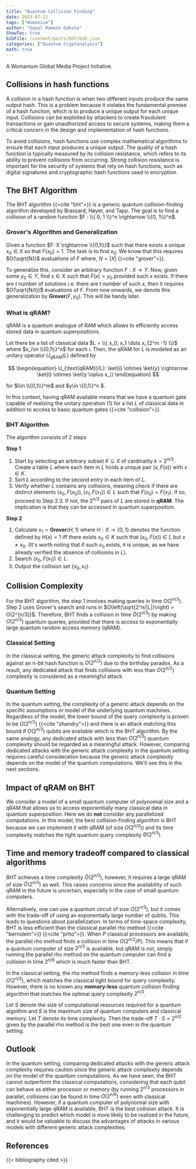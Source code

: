 ```yaml
---
title: "Quantum Collision Finding"
date: 2023-07-21
tags: ["Womanium"]
author: "Gopal Ramesh Dahale"
ShowToc: true
bibFile: /content/posts/bht/bib.json
categories: ["Quantum Cryptanalysis"]
math: true
---
```


A Womanium Global Media Project Initiative.

## Collisions in hash functions

A collision in a hash function is when two different inputs produce the same output hash. This is a problem because it violates the fundamental premise of a hash function, which is to produce a unique output for each unique input. Collisions can be exploited by attackers to create fraudulent transactions or gain unauthorized access to secure systems, making them a critical concern in the design and implementation of hash functions.

To avoid collisions, hash functions use complex mathematical algorithms to ensure that each input produces a unique output. The quality of a hash function is typically measured by its collision resistance, which refers to its ability to prevent collisions from occurring. Strong collision resistance is important for the security of systems that rely on hash functions, such as digital signatures and cryptographic hash functions used in encryption.

## The BHT Algorithm

The BHT algorithm {{<cite "bht">}} is a generic quantum collision-finding algorithm developed by Brassard, Høyer, and Tapp. The goal is to find a collision of a random function $F : \\{ 0, 1 \\}^n \rightarrow  \\{0, 1\\}^n$.

### Grover's Algorithm and Generalization

Given a function $F: X \rightarrow \\{0,1\\}$ such that there exists a unique $x_0 \in X$ so that $F(x_0) = 1$. The task is to find $x_0$. We know that this requires $O(\sqrt{N})$ evaluations of $F$ where, $N = |X|$ {{<cite "grover">}}.

To generalize this, consider an arbitrary function $F: X \rightarrow Y$. Now, given some $y_0 \in Y$, find $x \in X$ such that $F(x) = y_0$ provided such $x$ exists. If there are $t$ number of solutions i.e. there are $t$ number of such $x$, then it requires $O(\sqrt{N/t})$ evaluations of $F$. From now onwards, we denote this generalization by **Grover**($F, y_0$). This will be handy later.

### What is qRAM?

qRAM is a quantum analogue of RAM which allows to efficiently access stored data in quantum superpositions.

Let there be a list of classical data $L = \\{ x_0, x_1 \dots x_{2^m -1} \\}$ where $x_i\in \\{0,1\\}^n$ for each $i$. Then, the qRAM for $L$ is modeled as an unitary operator $U_{\text{qRAM}}(L)$ defined by

$$
\begin{equation}
    U_{\text{qRAM}}(L): \ket{i} \otimes \ket{y} \rightarrow \ket{i} \otimes \ket{y \oplus x_i}
\end{equation}
$$

for $i\in \\{0,1\\}^m$ and $y\in \\{0,1\\}^n $.

In this context, having qRAM available means that we have a quantum gate capable of realizing the unitary operation (1) for a list $L$ of classical data in addition to access to basic quantum gates {{<cite "collision">}}.

### BHT Algorithm

The algorithm consists of 2 steps

**Step 1**

1. Start by selecting an arbitrary subset $K \subseteq X$ of cardinality $k = 2^{n/3}$. Create a table $L$ where each item in $L$ holds a unique pair $(x, F (x))$ with $x \in K$.
2. Sort $L$ according to the second entry in each item of $L$.
3. Verify whether $L$ contains any collisions, meaning check if there are distinct elements $(x_0, F (x_0)), (x_1, F (x_1)) \in L$ such that $F (x_0) = F (x_1)$. If so, proceed to Step 2.3. If not, the $2^{n/3}$ pairs of $L$ are stored in **qRAM**. The implication is that they can be accessed in quantum superposition.

**Step 2**

1. Calculate $x_1 = \textbf{Grover}(H, 1)$ where $H : X \rightarrow \{0, 1\}$ denotes the function defined by $H(x) = 1$ iff there exists $x_0 \in K$ such that $(x_0 , F (x)) \in L$ but $x \not = x_0$. (It's worth noting that if such $x_0$ exists, it is unique, as we have already verified the absence of collisions in $L$).
2. Search $(x_0 , F (x_1 )) \in L$.
3. Output the collision set $\{x_0 , x_1 \}$.

## Collision Complexity

For the BHT algorithm, the step 1 involves making queries in time $O(2^{n/3})$. Step 2 uses Grover's search and runs in $O\left(\sqrt{2^n/|L|}\right) = O(2^{n/3})$. Therefore, BHT finds a collision in time $\tilde{O}(2^{n/3})$ by making $O(2^{n/3})$ quantum queries, provided that there is access to exponentially large quantum random access memory (qRAM).

### Classical Setting

In the classical setting, the generic attack complexity to find collisions against an n-bit hash function is $O(2^{n/2})$ due to the birthday paradox. As a result, any dedicated attack that finds collisions with less than $O(2^{n/2})$ complexity is considered as a meaningful attack.

### Quantum Setting

In the quantum setting, the complexity of a generic attack depends on the specific assumptions or model of the underlying quantum machines. Regardless of the model, the lower bound of the query complexity is proven to be $\Omega(2^{n/3})$ {{<cite "zhandry">}} and there is an attack matching this bound if $O(2^{n/3})$ qubits are available which is the BHT algorithm. By the same analogy, any dedicated attack with less than $O(2^{n/3})$ quantum complexity should be regarded as a meaningful attack. However, comparing dedicated attacks with the generic attack complexity in the quantum setting requires careful consideration because the generic attack complexity depends on the model of the quantum computations. We'll see this in the next sections.

## Impact of qRAM on BHT

We consider a model of a small quantum computer of polynomial size and a qRAM that allows us to access exponentially many classical data in quantum superposition. Here we do $\textbf{not}$ consider any parallelized computations. In this model, the best collision-finding algorithm is BHT because we can implement it with qRAM (of size $O(2^{n/3})$) and its time complexity matches the tight quantum query complexity $\Theta (2^{n/3} )$.

## Time and memory tradeoff compared to classical algorithms

BHT achieves a time complexity $\tilde{O}(2^{n/3})$, however, it requires a large qRAM of size $\tilde{O}(2^{n/3} )$ as well. This raises concerns since the availability of such qRAM in the future is uncertain, especially in the case of small quantum computers.

Alternatively, one can use a quantum circuit of size $O(2^{n/3})$, but it comes with the trade-off of using an exponentially large number of qubits. This leads to questions about parallelization. In terms of time-space complexity, BHT is less efficient than the classical parallel rho method {{<cite "bernstein">}} {{<cite "prho">}}. When $P$ classical processors are available, the parallel rho method finds a collision in time $O(2^{n/2}/P)$. This means that if a quantum computer of size $2^{n/3}$ is available, but qRAM is not, simply running the parallel rho method on the quantum computer can find a collision in time $2^{n/6}$ which is much faster than BHT.

In the classical setting, the rho method finds a memory-less collision in time $O(2^{n/2})$, which matches the classical tight bound for query complexity. However, there is no known any $\textbf{memory-less}$ quantum collision finding algorithm that matches the optimal query complexity $2^{n/3}$.

Let $S$ denote the size of computational resources required for a quantum algoithm and $S$ is the maximum size of quantum computers and classical memory. Let $T$ denote its time complexity. Then the trade-off $T \cdot S = 2^{n/2}$ given by the parallel rho
method is the best one even in the quantum setting.

## Outlook

In the quantum setting, comparing dedicated attacks with the generic attack complexity requires caution since the generic attack complexity depends on the model of the quantum computations. As we have seen, the BHT cannot outperform the classical computations, considering that each qubit can behave as either processor or memory (by running $2^{n/3}$ processors in parallel, collisions can be found in time $O(2^{n/6})$ even with classical machines). However, if a quantum computer of polynomial size with exponentially large qRAM is available, BHT is the best collision attack. It is challenging to predict which model is more likely to be realized in the future, and it would be valuable to discuss the advantages of attacks in various models with different generic attack complexities.

## References

{{< bibliography cited >}}